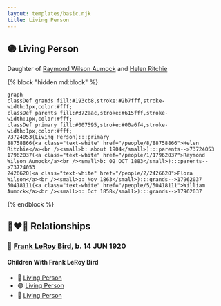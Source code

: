 ```yaml
---
layout: templates/basic.njk
title: Living Person
---
```

## 🟣 Living Person

Daughter of [Raymond Wilson Aumock](/people/1/17962037) and [Helen Ritchie](/people/8/88758866)

{% block "hidden md:block" %}
```mermaid
graph
classDef grands fill:#193cb8,stroke:#2b7fff,stroke-width:1px,color:#fff;
classDef parents fill:#372aac,stroke:#615fff,stroke-width:1px,color:#fff;
classDef primary fill:#007595,stroke:#00a6f4,stroke-width:1px,color:#fff;
73724053(Living Person):::primary
88758866(<a class="text-white" href="/people/8/88758866">Helen Ritchie</a><br /><small>b: about 1904</small>):::parents-->73724053
17962037(<a class="text-white" href="/people/1/17962037">Raymond Wilson Aumock</a><br /><small>b: 02 OCT 1883</small>):::parents-->73724053
2426620(<a class="text-white" href="/people/2/2426620">Flora Wilson</a><br /><small>b: Nov 1863</small>):::grands-->17962037
50418111(<a class="text-white" href="/people/5/50418111">William Aumock</a><br /><small>b: Oct 1858</small>):::grands-->17962037
```
{% endblock %}

## 👩‍❤️‍👨 Relationships

### 🔵 [Frank LeRoy Bird](/people/8/80182252), b. 14 JUN 1920

#### Children With Frank LeRoy Bird
* 🔵 [Living Person](/people/2/25276319)
* 🟣 [Living Person](/people/3/30955691)
* 🔵 [Living Person](/people/4/49155092)